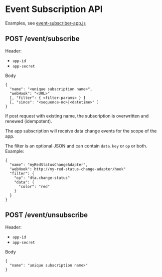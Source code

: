# Event Subscription API

Examples, see [event-subscriber-app.js](https://github.com/ma-ha/lowcode-data-app/blob/main/example-adapter/event-subscriber-app.js)

## POST /event/subscribe

Header:
- `app-id`
- `app-secret`

Body

    {
      "name": "<unique subscription name>",
      "webHook": "<URL>"
      [, "filter": { <filter-params> } ]
      [, "since": "<sequence-no>|<datetime>" ]
    }

If post request with existing name, the subscription is overwritten and renewed (idempotent). 

The app subscription will receive data change events for the scope of the app.

The filter is an optional  JSON and can contain `data.key` or `op` or both. Example:

    {
      "name": "myRedStatusChangeAdapter",
      "webHook": http://my-red-status-change-adapter/hook"
      "filter": {
        "op": "dta.change-status"
        "data": {
          "color": "red"
        }
      }
    }

## POST /event/unsubscribe

Header:
- `app-id`
- `app-secret`

Body

    {
      "name": "unique subscription name>"
    }